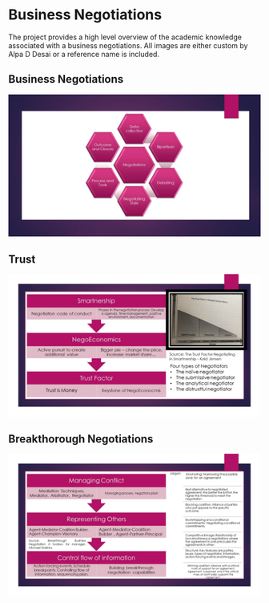 # Business Negotiations

The project provides a high level overview of the academic knowledge associated with a business negotiations. All images are either custom by Alpa D Desai or a reference name is included. 

## Business Negotiations
![image](Negotiations.jpg)

## Trust
![image](TrustFactorSlide.jpg)

## Breakthorough Negotiations
![image](Breakthrough.jpg)
